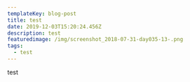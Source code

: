 ```yaml
---
templateKey: blog-post
title: test
date: 2019-12-03T15:20:24.456Z
description: test
featuredimage: /img/screenshot_2018-07-31-day035-13-.png
tags:
  - test
---
```

test
